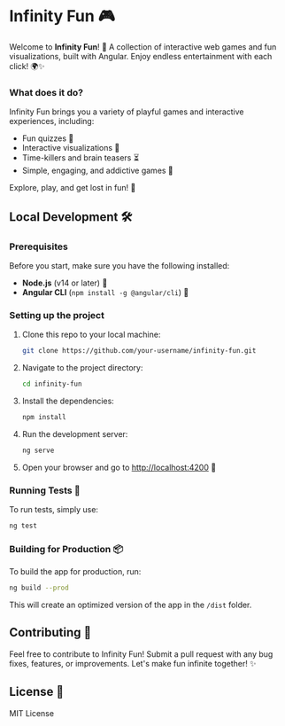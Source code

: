 # Infinity Fun 🎮

Welcome to **Infinity Fun**! 🚀 A collection of interactive web games and fun visualizations, built with Angular. Enjoy endless entertainment with each click! 🌍✨

### What does it do?

Infinity Fun brings you a variety of playful games and interactive experiences, including:

- Fun quizzes 🧠
- Interactive visualizations 🌌
- Time-killers and brain teasers ⏳
- Simple, engaging, and addictive games 🎯

Explore, play, and get lost in fun! 🎉

## Local Development 🛠️

### Prerequisites

Before you start, make sure you have the following installed:

- **Node.js** (v14 or later) 🍃
- **Angular CLI** (`npm install -g @angular/cli`) 🚀

### Setting up the project

1. Clone this repo to your local machine:

   ```bash
   git clone https://github.com/your-username/infinity-fun.git
   ```

2. Navigate to the project directory:

   ```bash
   cd infinity-fun
   ```

3. Install the dependencies:

   ```bash
   npm install
   ```

4. Run the development server:

   ```bash
   ng serve
   ```

5. Open your browser and go to [http://localhost:4200](http://localhost:4200) 🎉

### Running Tests 🧪

To run tests, simply use:

```bash
ng test
```

### Building for Production 📦

To build the app for production, run:

```bash
ng build --prod
```

This will create an optimized version of the app in the `/dist` folder.

## Contributing 🤝

Feel free to contribute to Infinity Fun! Submit a pull request with any bug fixes, features, or improvements. Let's make fun infinite together! ✨

## License 📄

MIT License
